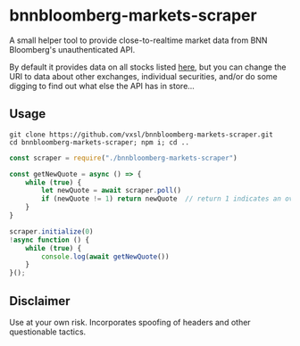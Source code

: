 # bnnbloomberg-markets-scraper

A small helper tool to provide close-to-realtime market data from BNN Bloomberg's unauthenticated API.

By default it provides data on all stocks listed [here](https://www.bnnbloomberg.ca/markets), but you can change the URI to data about other exchanges, individual securities, and/or do some digging to find out what else the API has in store...



## Usage

```
git clone https://github.com/vxsl/bnnbloomberg-markets-scraper.git
cd bnnbloomberg-markets-scraper; npm i; cd ..
```

```javascript
const scraper = require("./bnnbloomberg-markets-scraper")

const getNewQuote = async () => {
    while (true) {
        let newQuote = await scraper.poll()
        if (newQuote != 1) return newQuote  // return 1 indicates an overly-unfresh response from the server
    }
}

scraper.initialize(0)
!async function () {
    while (true) {
        console.log(await getNewQuote())
    }
}();
```

## Disclaimer
Use at your own risk. Incorporates spoofing of headers and other questionable tactics.
